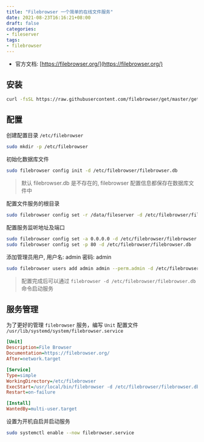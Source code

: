 ```yaml
---
title: "Filebrowser 一个简单的在线文件服务"
date: 2021-08-23T16:16:21+08:00
draft: false
categories: 
- fileserver
tags:
- filebrowser
---
```


- 官方文档: [https://filebrowser.org/](https://filebrowser.org/)

## 安装

```bash
curl -fsSL https://raw.githubusercontent.com/filebrowser/get/master/get.sh | bash
```

## 配置

创建配置目录 `/etc/filebrowser`

```bash
sudo mkdir -p /etc/filebrowser
```

初始化数据库文件

```bash
sudo filebrowser config init -d /etc/filebrowser/filebrowser.db
```

> 默认 filebrowser.db 是不存在的, filebrowser 配置信息都保存在数据库文件中

配置文件服务的根目录

```bash
sudo filebrowser config set -r /data/fileserver -d /etc/filebrowser/filebrowser.db
```

配置服务监听地址及端口

```bash
sudo filebrowser config set -a 0.0.0.0 -d /etc/filebrowser/filebrowser.db
sudo filebrowser config set -p 80 -d /etc/filebrowser/filebrowser.db
```

添加管理员用户, 用户名: admin  密码: admin

```bash
sudo filebrowser users add admin admin --perm.admin -d /etc/filebrowser/filebrowser.db
```

> 配置完成后可以通过 `filebrowser -d /etc/filebrowser/filebrowser.db` 命令启动服务

## 服务管理

为了更好的管理 `filebrowser` 服务，编写 `Unit` 配置文件 `/usr/lib/systemd/system/filebrowser.service`

```ini
[Unit]
Description=File Browser
Documentation=https://filebrowser.org/
After=network.target

[Service]
Type=simple
WorkingDirectory=/etc/filebrowser
ExecStart=/usr/local/bin/filebrowser -d /etc/filebrowser/filebrowser.db
Restart=on-failure

[Install]
WantedBy=multi-user.target
```

设置为开机自启并启动服务

```bash
sudo systemctl enable --now filebrowser.service
```